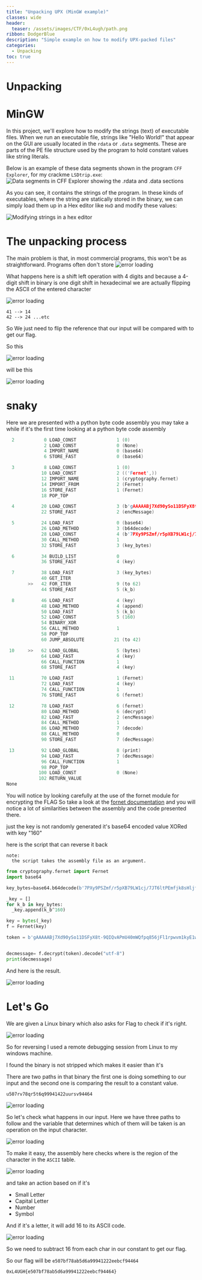 ```yaml
---
title: "Unpacking UPX (MinGW example)"
classes: wide
header:
  teaser: /assets/images/CTF/0xL4ugh/path.png
ribbon: DodgerBlue
description: "Simple example on how to modify UPX-packed files"
categories:
  - Unpacking
toc: true
---
```


# Unpacking


# MinGW

In this project, we'll explore how to modify the strings (text) of executable files. When we run an executable file, strings like "Hello World!" that appear on the GUI are usually located in the `rdata` or `.data` segments. These are parts of the PE file structure used by the program to hold constant values like string literals.

Below is an example of these data segments shown in the program `CFF Explorer`, for my crackme `LSDtrip.exe`:
![Data segments in CFF Explorer showing the .rdata and .data sections](/assets/images/Unpacking/MinGW/demo.png)

As you can see, it contains the strings of the program. In these kinds of executables, where the string are statically stored in the binary, we can simply load them up in a
Hex editor like `HxD` and modify these values:

![Modifying strings in a hex editor](/assets/images/unpacking/MinGW/demo2.png)

# The unpacking process

The main problem is that, in most commercial programs, this won't be as straightforward. Programs often don't store
![error loading](/assets/images/CTF/0xL4ugh/length.png)

What happens here is a shift left operation with 4 digits and because a 4-digit shift in binary is one digit shift in hexadecimal we are actually flipping the ASCII of the entered character

![error loading](/assets/images/CTF/0xL4ugh/shift.png)

    41 --> 14
    42 --> 24 ...etc

So We just need to flip the reference that our input will be compared with to get our flag.

So this 

![error loading](/assets/images/CTF/0xL4ugh/org.png)

will be this

![error loading](/assets/images/CTF/0xL4ugh/answer.png)

# snaky

Here we are presented with a python byte code assembly you may take a while if it's the first time looking at a python byte code assembly

```c
  2           0 LOAD_CONST               1 (0)
              2 LOAD_CONST               0 (None)
              4 IMPORT_NAME              0 (base64)
              6 STORE_FAST               0 (base64)

  3           8 LOAD_CONST               1 (0)
             10 LOAD_CONST               2 (('Fernet',))
             12 IMPORT_NAME              1 (cryptography.fernet)
             14 IMPORT_FROM              2 (Fernet)
             16 STORE_FAST               1 (Fernet)
             18 POP_TOP

  4          20 LOAD_CONST               3 (b'gAAAAABj7Xd90ySo11DSFyX8t-9QIQvAPmU40mWQfpq856jFl1rpwvm1kyE1w23fyyAAd9riXt-JJA9v6BEcsq6LNroZTnjExjFur_tEp0OLJv0c_8BD3bg=')
             22 STORE_FAST               2 (encMessage)

  5          24 LOAD_FAST                0 (base64)
             26 LOAD_METHOD              3 (b64decode)
             28 LOAD_CONST               4 (b'7PXy9PSZmf/r5pXB79LW1cj/7JT6ltPEmfjk8sHljfr6x/LyyfjymNXR5Z0=')
             30 CALL_METHOD              1
             32 STORE_FAST               3 (key_bytes)

  6          34 BUILD_LIST               0
             36 STORE_FAST               4 (key)

  7          38 LOAD_FAST                3 (key_bytes)
             40 GET_ITER
        >>   42 FOR_ITER                 9 (to 62)
             44 STORE_FAST               5 (k_b)

  8          46 LOAD_FAST                4 (key)
             48 LOAD_METHOD              4 (append)
             50 LOAD_FAST                5 (k_b)
             52 LOAD_CONST               5 (160)
             54 BINARY_XOR
             56 CALL_METHOD              1
             58 POP_TOP
             60 JUMP_ABSOLUTE           21 (to 42)

 10     >>   62 LOAD_GLOBAL              5 (bytes)
             64 LOAD_FAST                4 (key)
             66 CALL_FUNCTION            1
             68 STORE_FAST               4 (key)

 11          70 LOAD_FAST                1 (Fernet)
             72 LOAD_FAST                4 (key)
             74 CALL_FUNCTION            1
             76 STORE_FAST               6 (fernet)

 12          78 LOAD_FAST                6 (fernet)
             80 LOAD_METHOD              6 (decrypt)
             82 LOAD_FAST                2 (encMessage)
             84 CALL_METHOD              1
             86 LOAD_METHOD              7 (decode)
             88 CALL_METHOD              0
             90 STORE_FAST               7 (decMessage)

 13          92 LOAD_GLOBAL              8 (print)
             94 LOAD_FAST                7 (decMessage)
             96 CALL_FUNCTION            1
             98 POP_TOP
            100 LOAD_CONST               0 (None)
            102 RETURN_VALUE
None
```
You will notice by looking carefully at the use of the fornet module for encrypting the FLAG So take a look at the [fornet documentation](https://cryptography.io/en/3.4.4/fernet.html) and you will notice a lot of similarities between the assembly and the code presented there.

just the key is not randomly generated it's base64 encoded value XORed with key "160"

here is the script that can reverse it back 

    note:
      the script takes the assembly file as an argument.

```py
from cryptography.fernet import Fernet
import base64

key_bytes=base64.b64decode(b'7PXy9PSZmf/r5pXB79LW1cj/7JT6ltPEmfjk8sHljfr6x/LyyfjymNXR5Z0=')

_key = []
for k_b in key_bytes:
  _key.append(k_b^160)

key = bytes(_key)
f = Fernet(key)

token = b'gAAAAABj7Xd90ySo11DSFyX8t-9QIQvAPmU40mWQfpq856jFl1rpwvm1kyE1w23fyyAAd9riXt-JJA9v6BEcsq6LNroZTnjExjFur_tEp0OLJv0c_8BD3bg='


decmessage= f.decrypt(token).decode("utf-8") 
print(decmessage)
```

And here is the result.

![error loading](/assets/images/CTF/0xL4ugh/answer1.png)

# Let's Go

We are given a Linux binary which also asks for Flag to check if it's right.

![error loading](/assets/images/CTF/0xL4ugh/ask.png)

So for reversing I used a remote debugging session from Linux to my windows machine.

I found the binary is not stripped which makes it easier than it's

There are two paths in that binary the first one is doing something to our input and the second one is comparing the result to a constant value.

    u507rv78qr5t6q99941422uursv94464

![error loading](/assets/images/CTF/0xL4ugh/path.png)

So let's check what happens in our input.
Here we have three paths to follow and the variable that determines which of them will be taken is an operation on the input character.

![error loading](/assets/images/CTF/0xL4ugh/three.png)

To make it easy, the assembly here checks where is the region of the character in the `ASCII` table.

![error loading](/assets/images/CTF/0xL4ugh/ascii.png)

and take an action based on if it's 
  - Small Letter
  - Capital Letter
  - Number
  - Symbol

And if it's a letter, it will add 16 to its ASCII code.

![error loading](/assets/images/CTF/0xL4ugh/add.png)

So we need to subtract 16 from each char in our constant to get our flag.

So our flag will be `e507bf78ab5d6a99941222eebcf94464`

    0xL4UGH{e507bf78ab5d6a99941222eebcf94464}

